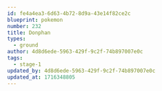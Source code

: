 ```yaml
---
id: fe4a4ea3-6d63-4b72-8d9a-43e14f82ce2c
blueprint: pokemon
number: 232
title: Donphan
types:
  - ground
author: 4d8d6ede-5963-429f-9c2f-74b897007e0c
tags:
  - stage-1
updated_by: 4d8d6ede-5963-429f-9c2f-74b897007e0c
updated_at: 1716348805
---
```


